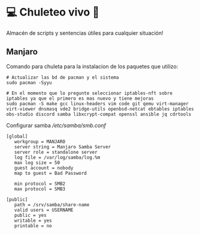 # 💻 Chuleteo vivo 📜

Almacén de scripts y sentencias útiles para cualquier situación!

## Manjaro
Comando para chuleta para la instalacion de los paquetes que utilizo:
```
# Actualizar las bd de pacman y el sistema
sudo pacman -Syyu

# En el momento que lo pregunte seleccionar iptables-nft sobre iptables ya que el primero es mas nuevo y tiene mejoras
sudo pacman -S make gcc linux-headers vim code git qemu virt-manager virt-viewer dnsmasq vde2 bridge-utils openbsd-netcat ebtables iptables obs-studio discord samba libxcrypt-compat openssl ansible jq cdrtools
```

Configurar samba */etc/samba/smb.conf*
```
[global]
   workgroup = MANJARO
   server string = Manjaro Samba Server
   server role = standalone server
   log file = /var/log/samba/log.%m
   max log size = 50
   guest account = nobody
   map to guest = Bad Password
   
   min protocol = SMB2
   max protocol = SMB3

[public]
   path = /srv/samba/share-name
   valid users = USERNAME
   public = yes
   writable = yes
   printable = no
```

